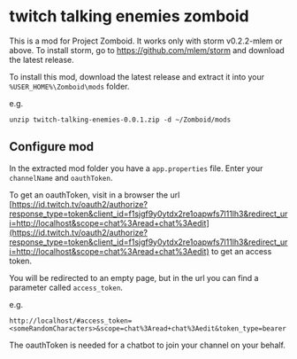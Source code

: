 # twitch talking enemies zomboid

This is a mod for Project Zomboid. It works only with storm v0.2.2-mlem or above.
To install storm, go to https://github.com/mlem/storm and download the latest release.

To install this mod, download the latest release and extract it into your `%USER_HOME%\Zomboid\mods` folder.

e.g. 
```
unzip twitch-talking-enemies-0.0.1.zip -d ~/Zomboid/mods
```

## Configure mod

In the extracted mod folder you have a `app.properties` file.
Enter your `channelName` and `oauthToken`.

To get an oauthToken, visit in a browser the url [https://id.twitch.tv/oauth2/authorize?response_type=token&client_id=f1sjgf9y0ytdx2re1oapwfs7l11lh3&redirect_uri=http://localhost&scope=chat%3Aread+chat%3Aedit](https://id.twitch.tv/oauth2/authorize?response_type=token&client_id=f1sjgf9y0ytdx2re1oapwfs7l11lh3&redirect_uri=http://localhost&scope=chat%3Aread+chat%3Aedit) to get an access token.

You will be redirected to an empty page, but in the url you can find a parameter called `access_token`.

e.g. 
```
http://localhost/#access_token=<someRandomCharacters>&scope=chat%3Aread+chat%3Aedit&token_type=bearer
```

The oauthToken is needed for a chatbot to join your channel on your behalf.